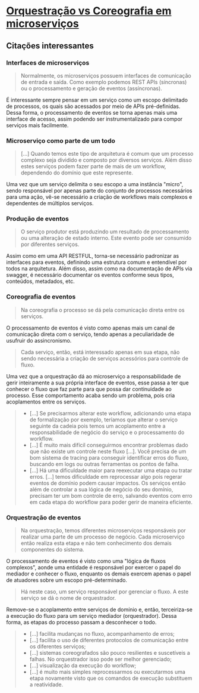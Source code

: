 # [Orquestração vs Coreografia em microserviços](https://medium.com/@crisaltmann/orquestra%C3%A7%C3%A3o-vs-coreografia-em-eda-8c14db455892)

## Citações interessantes

### Interfaces de microserviços

> Normalmente, os microserviços possuem interfaces de comunicação de entrada e saída. Como exemplo podemos REST APIs (síncronas) ou o processamento e geração de eventos (assíncronas).

É interessante sempre pensar em um serviço como um escopo delimitado de processos, os quais são acessados por meio de APIs pré-definidas. Dessa forma, o processamento de eventos se torna apenas mais uma interface de acesso, assim podendo ser instrumentalizado para compor serviços mais facilmente.

### Microserviço como parte de um todo

> [...] Quando temos este tipo de arquitetura é comum que um processo complexo seja dividido e composto por diversos serviços. Além disso estes serviços podem fazer parte de mais de um workflow, dependendo do domínio que este represente.

Uma vez que um serviço delimita o seu escopo a uma instância "micro", sendo responsável por apenas parte do conjunto de processos necessários para uma ação, vê-se necessário a criação de workflows mais complexos e dependentes de múltiplos serviços.

### Produção de eventos

> O serviço produtor está produzindo um resultado de processamento ou uma alteração de estado interno. Este evento pode ser consumido por diferentes serviços.

Assim como em uma API RESTFUL, torna-se necessário padronizar as interfaces para eventos, definindo uma estrutura comum e entendível por todos na arquitetura. Além disso, assim como na documentação de APIs via swagger, é necessário documentar os eventos conforme seus tipos, conteúdos, metadados, etc. 

### Coreografia de eventos

> Na coreografia o processo se dá pela comunicação direta entre os serviços.

O processamento de eventos é visto como apenas mais um canal de comunicação direta com o serviço, tendo apenas a peculiaridade de usufruir do assincronismo.

> Cada serviço, então, está interessado apenas em sua etapa, não sendo necessária a criação de serviços acessórios para controle de fluxo.

Uma vez que a orquestração dá ao microserviço a responsabilidade de gerir inteiramente a sua própria interface de eventos, esse passa a ter que conhecer o fluxo que faz parte para que possa dar continuidade ao processo. Esse comportamento acaba sendo um problema, pois cria acoplamentos entre os serviços.

> - [...] Se precisarmos alterar este workflow, adicionando uma etapa de formalização por exemplo, teríamos que alterar o serviço seguinte da cadeia pois temos um acoplamento entre a responsabilidade de negócio do serviço e o processamento do workflow.
> - [...] É muito mais difícil conseguirmos encontrar problemas dado que não existe um controle neste fluxo [...]. Você precisa de um bom sistema de tracing para conseguir identificar erros do fluxo, buscando em logs ou outras ferramentas os pontos de falha.
> - [...] Há uma dificuldade maior para reexecutar uma etapa ou tratar erros. [...] temos dificuldade em reprocessar algo pois regerar eventos de domínio podem causar impactos. Os serviços então além de controlar a sua lógica de negócio do seu domínio, precisam ter um bom controle de erro, salvando eventos com erro em cada etapa do workflow para poder gerir de maneira eficiente.

### Orquestração de eventos

> Na orquestração, temos diferentes microserviços responsáveis por realizar uma parte de um processo de negócio. Cada microserviço então realiza esta etapa e não tem conhecimento dos demais componentes do sistema.

O processamento de eventos é visto como uma "lógica de fluxos complexos", aonde uma entidade é responsável por exercer o papel do mediador e conhecer o fluxo, enquanto os demais exercem apenas o papel de atuadores sobre um escopo pré-determinado.

> Há neste caso, um serviço responsável por gerenciar o fluxo. A este serviço se dá o nome de orquestrador.

Remove-se o acoplamento entre serviços de domínio e, então, terceiriza-se a execução do fluxo para um serviço mediador (orquestrador). Dessa forma, as etapas do processo passam a desconhecer o todo.

> - [...] facilita mudanças no fluxo, acompanhamento de erros;
> - [...] facilita o uso de diferentes protocolos de comunicação entre os diferentes serviços;
> - [...] sistemas coreografados são pouco resilientes e suscetíveis a falhas. No orquestrador isso pode ser melhor gerenciado;
> - [...] visualização da execução do workflow;
> - [...] é muito mais simples reprocessarmos ou executarmos uma etapa novamente visto que os comandos de execução substituem a reatividade.


